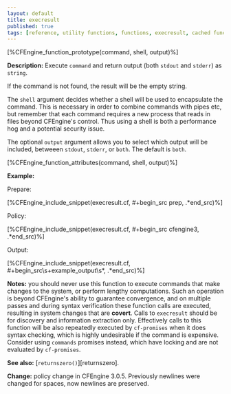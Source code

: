 ```yaml
---
layout: default
title: execresult
published: true
tags: [reference, utility functions, functions, execresult, cached function]
---
```


[%CFEngine_function_prototype(command, shell, output)%]

**Description:** Execute `command` and return output (both `stdout` and `stderr`) as `string`.

If the command is not found, the result will be the empty string.

The `shell` argument decides whether a shell will be used to encapsulate the
command. This is necessary in order to combine commands with pipes etc, but
remember that each command requires a new process that reads in files beyond
CFEngine's control. Thus using a shell is both a performance hog and a
potential security issue.

The optional `output` argument allows you to select which output will be
included, betweeen `stdout`, `stderr`, or `both`. The default is `both`.

[%CFEngine_function_attributes(command, shell, output)%]

**Example:**

Prepare:

[%CFEngine_include_snippet(execresult.cf, #\+begin_src prep, .*end_src)%]

Policy:

[%CFEngine_include_snippet(execresult.cf, #\+begin_src cfengine3, .*end_src)%]

Output:

[%CFEngine_include_snippet(execresult.cf, #\+begin_src\s+example_output\s*, .*end_src)%]

**Notes:** you should never use this function to execute commands that
make changes to the system, or perform lengthy computations. Such an
operation is beyond CFEngine's ability to guarantee convergence, and
on multiple passes and during syntax verification these function calls
are executed, resulting in system changes that are **covert**. Calls
to `execresult` should be for discovery and information extraction
only.  Effectively calls to this function will be also repeatedly
executed by `cf-promises` when it does syntax checking, which is
highly undesirable if the command is expensive.  Consider using
`commands` promises instead, which have locking and are not evaluated
by `cf-promises`.

**See also:** [`returnszero()`][returnszero].

**Change:** policy change in CFEngine 3.0.5. Previously newlines were
changed for spaces, now newlines are preserved.
